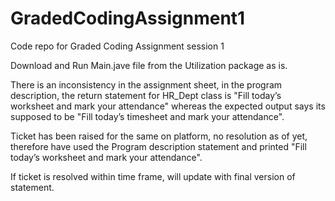 # GradedCodingAssignment1
Code repo for Graded Coding Assignment session 1

Download and Run Main.jave file from the Utilization package as is.

There is an inconsistency in the assignment sheet, in the program description, the return statement for HR_Dept class is "Fill today’s worksheet and mark your attendance" whereas the expected output says its supposed to be "Fill today’s timesheet and mark your attendance".

Ticket has been raised for the same on platform, no resolution as of yet, therefore have used the Program description statement and printed "Fill today’s worksheet and mark your attendance". 

If ticket is resolved within time frame, will update with final version of statement.
